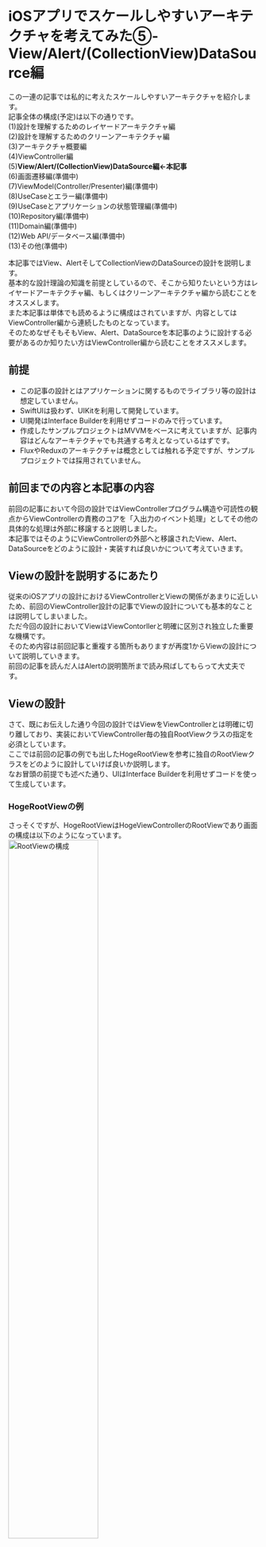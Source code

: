 # iOSアプリでスケールしやすいアーキテクチャを考えてみた⑤-View/Alert/(CollectionView)DataSource編

この一連の記事では私的に考えたスケールしやすいアーキテクチャを紹介します。  
記事全体の構成(予定)は以下の通りです。  
(1)設計を理解するためのレイヤードアーキテクチャ編  
(2)設計を理解するためのクリーンアーキテクチャ編  
(3)アーキテクチャ概要編  
(4)ViewController編  
(5)**View/Alert/(CollectionView)DataSource編←本記事**  
(6)画面遷移編(準備中)  
(7)ViewModel(Controller/Presenter)編(準備中)  
(8)UseCaseとエラー編(準備中)  
(9)UseCaseとアプリケーションの状態管理編(準備中)  
(10)Repository編(準備中)  
(11)Domain編(準備中)  
(12)Web API/データベース編(準備中)  
(13)その他(準備中)  

本記事ではView、AlertそしてCollectionViewのDataSourceの設計を説明します。  
基本的な設計理論の知識を前提としているので、そこから知りたいという方はレイヤードアーキテクチャ編、もしくはクリーンアーキテクチャ編から読むことをオススメします。  
また本記事は単体でも読めるように構成はされていますが、内容としてはViewController編から連続したものとなっています。  
そのためなぜそもそもView、Alert、DataSourceを本記事のように設計する必要があるのか知りたい方はViewController編から読むことをオススメします。


## 前提
- この記事の設計とはアプリケーションに関するものでライブラリ等の設計は想定していません。  
- SwiftUIは扱わず、UIKitを利用して開発しています。  
- UI開発はInterface Builderを利用せずコードのみで行っています。    
- 作成したサンプルプロジェクトはMVVMをベースに考えていますが、記事内容はどんなアーキテクチャでも共通する考えとなっているはずです。  
- FluxやReduxのアーキテクチャは概念としては触れる予定ですが、サンプルプロジェクトでは採用されていません。  

## 前回までの内容と本記事の内容
前回の記事において今回の設計ではViewControllerプログラム構造や可読性の観点からViewControllerの責務のコアを「入出力のイベント処理」としてその他の具体的な処理は外部に移譲すると説明しました。  
本記事ではそのようにViewControllerの外部へと移譲されたView、Alert、DataSourceをどのように設計・実装すれば良いかについて考えていきます。  

## Viewの設計を説明するにあたり
従来のiOSアプリの設計におけるViewControllerとViewの関係があまりに近しいため、前回のViewController設計の記事でViewの設計についても基本的なことは説明してしまいました。    
ただ今回の設計においてViewはViewContorllerと明確に区別され独立した重要な機構です。  
そのため内容は前回記事と重複する箇所もありますが再度1からViewの設計について説明していきます。      
前回の記事を読んだ人はAlertの説明箇所まで読み飛ばしてもらって大丈夫です。    

## Viewの設計
さて、既にお伝えした通り今回の設計ではViewをViewControllerとは明確に切り離しており、実装においてViewController毎の独自RootViewクラスの指定を必須としています。  
ここでは前回の記事の例でも出したHogeRootViewを参考に独自のRootViewクラスをどのように設計していけば良いか説明します。  
なお冒頭の前提でも述べた通り、UIはInterface Builderを利用せずコードを使って生成しています。   


### HogeRootViewの例
さっそくですが、HogeRootViewはHogeViewControllerのRootViewであり画面の構成は以下のようになっています。    
<img src="https://github.com/kokotata421/architetcture_theory/blob/main/Chapter5(View%7CAlert)/Images/RootViewの構成.png" alt="RootViewの構成" width=60% > 

実装も以下に記載します。  
```
protocol AppView: UIView {
    func setup()
}

final class HogeRootView: UIView, AppView {
    private(set) lazy var hogeLabel: UILabel = {
        let label: UILabel = .init(frame:.zero)
        label.translatesAutoresizingMaskIntoConstraints = false
        self.addSubview(label)
        NSLayoutConstraint.activate([
            label.centerYAnchor
                .constraint(equalTo: self.safeAreaLayoutGuide.centerYAnchor),
            label.centerXAnchor
                .constraint(equalTo: self.safeAreaLayoutGuide.centerXAnchor),
            label.heightAnchor.constraint(equalToConstant: 300),
            label.widthAnchor.constraint(equalTo: self.safeAreaLayoutGuide.widthAnchor, multiplier: 0.6)
        ])
        label.text = """
                    Hoge
                    Hoge Hoge
                    Hoge Hoge Hoge
                    Hoge Hoge Hoge Hoge ...
                    Hoge Infinity!
                    """
        
        label.numberOfLines = 0
        return label
    }()
    
    private(set) lazy var hogeViewColorChangeButton: UIButton = {
        let button: UIButton = .init(frame:.zero)
        button.translatesAutoresizingMaskIntoConstraints = false
        self.addSubview(button)
        NSLayoutConstraint.activate([
            button.topAnchor
                .constraint(equalTo: self.hogeLabel.bottomAnchor, constant: 15),
            button.centerXAnchor
                .constraint(equalTo: self.safeAreaLayoutGuide.centerXAnchor),
            button.heightAnchor.constraint(equalToConstant: 50),
            button.widthAnchor.constraint(equalToConstant: 200)
        ])
        
        return button
    }()
    
    override init(frame:CGRect) {
        super.init(frame: frame)
    }
    
    required init?(coder: NSCoder) {
        fatalError("init(coder:) has not been implemented")
    }
    
    
    func setup() {
        _ = self.hogeLabel
        _ = self.hogeViewColorChangeButton
    }
    
    func setColorMode(lightMode: Bool) {
        if lightMode {
            self.backgroundColor = .white
            self.hogeLabel.textColor = .black
            self.hogeViewColorChangeButton.backgroundColor = .lightGray
            self.hogeViewColorChangeButton.setTitle("Hoge Dark Mode!!!",
                                                    for: .normal)
            self.hogeViewColorChangeButton.setTitleColor(.black, for: .normal)
        } else {
            self.backgroundColor = .black
            self.hogeLabel.textColor = .white
            self.hogeViewColorChangeButton.backgroundColor = .darkGray
            self.hogeViewColorChangeButton.setTitle("Hoge Light Mode!!!",
                                                    for: .normal)
            self.hogeViewColorChangeButton.setTitleColor(.white, for: .normal)
        }
    }
}

```

最初に今回のケースの概要について簡単に説明をしておきます。  
#### ViewControllerのジェネリクスに自身のRootViewクラスを指定する
まず今回のViewの独立にあたり以下のようなViewControllerを基底クラスとして利用しています。(以下のコードではRootViewに関係のある箇所のみ抽出しています。)  
```
class ViewController<View: AppView>: UIViewController {
    var rootView: View {
        return self.view as! View
    }
    ...
        
    final override func loadView() {
        self.view = View()
        self.rootView.setup()
    }
    
}
```
指定したRootViewクラスのインスタンスにはrootViewプロパティからアクセス可能です。  

今回のHogeRootViewに対応するHogeViewControllerは
```
class HogeViewController: ViewController<HogeRootView> {
   ...
}
```
というように定義しています。  
またこれは後ほど詳しく説明しますが、RootViewクラスのインスタンスはloadView()メソッド内で生成して、自身のviewプロパティに代入しています。  
#### RootViewクラスはAppViewプロトコルに準拠する
次にHogeRootViewのコード冒頭に書かれているAppViewプロトコルについてです。  
このAppViewは各ViewControllerのRootViewであることを明示するためのプロトコルであり、RootViewとなるViewはこのプロトコルに準拠している必要があります。  
そして各RootViewでセットアップ処理を行いたい場合はこのAppViewプロトコルのsetup()メソッドにその処理を実装します。  
今回の例ではsetup()メソッド内でhogeLabelとhogeViewColorChangeButtonにアクセスして、両UIコンポーネントの遅延生成処理を発動させています。  
ちなみに先の基底ViewControllerクラスを見たらわかる通り、このsetup()メソッドはViewControllerのloadView()メソッド内で呼ばれます。  

#### HogeRootViewのsetColorMode(lightMode: Bool)メソッド 
この画面ではhogeViewColorChangeButtonにタップすることで画面全体の色を変えられる仕様になっており、setColorMode(lightMode: Bool)はその色の変更を実行するメソッドとなります。  
今回のようにViewをViewControllerから切り離した設計では、Viewに関する処理のメソッドは全てViewクラスに定義・実装していくことになります。  

### View設計の基本
HogeRootViewの例をみて大体わかったと思いますが、ViewControllerから切り離されたRootViewではViewの宣言、生成処理(Interface Builderを利用していない場合)、View全体の初期化処理、Viewの操作処理、とViewに関わるあらゆる定義と実装がなされることになります。  
そしてこれらをRootViewに定義・実装する際には、特に特別な工夫は必要ありません。    
RootViewからの入力イベントは全てViewController側で管理するので、RootView自体は各Viewコンポーネントの出力に特化しており責務もデータフローも単純です。  
そのため構造としての複雑性は非常に低く、責務をただ順々に書き連ねても開発で問題が起こることはないと思います。  
あえて何かいうならば、一般的な感覚でいうと責務を書き連ねる順番は「宣言(生成処理)->View全体の初期化->Viewの操作メソッド」が妥当であるということぐらいでしょうか。  

### View設計における注意点
上記の通りViewの設計については基本的な責務さえ理解しているだけで十分です。  
ただそれでも2点ほど留意しておきたい点があるのでここではそれらについて説明します。

#### RootViewでは初期化時にデータを渡さない
既に示した基底ViewControllerを見てもわかる通り、ViewController内でRootViewは一切のパラメータなしで初期化されています。  
基底ViewControllerクラスがこのように設計されていることにより全てのRootViewで初期化時のデータの受け渡しができなくなるわけですが、それが原因で何か問題が起きたりしないでしょうか。　　
  
結論を先に言うと、私は大丈夫だと思っています。  
先ほども述べた通りRootView責務は各Viewコンポーネントの出力に特化していて、通常その出力はViewController側のイベントをトリガーに発生します。  
そのためViewに外部からのデータが必要な場合にはViewControllerの出力イベントに合わせて、ViewControllerから渡せば十分要件を満たすことが可能です。  
Viewの初期状態に必要なデータもViewの初期化時ではなくViewControllerのviewDidLoad()メソッドを介したタイミングで行えば問題ないと思います。  

もし各RootViewの初期化時のデータ受け渡しを許すのならば、その初期化のパターンに様々なケースが想定されるため汎用性のあるViewControllerとViewを切り離した設計を考えるのは非常に難しくなります。  
なので今回のRootViewの設計では初期化時のデータ受け渡しを不可で固定することで、単一の基底ViewControllerクラスのみによってあらゆるViewControllerとViewの切り離しを可能にしています。  

#### init(frame:CGRect)の実装が必須
基底ViewControllerではプログラム上RootViewを
```
self.view = View() 
```
とパラメーター無しで生成していますが、実際にはこのRootViewの生成処理内部では`init(frame:CGRect)`を利用しているようです。  
そのため各RootViewクラスでは`init(frame:CGRect)`を実装する必要があります。  

## Alertの設計
ここからはAlertの設計について説明していきます。  
最初にデフォルトAlertの開発を踏まえながら、今回のAlert設計に当たって解決すべき問題点を確認します。  

### デフォルトAlertの問題点
私はアプリ設計の観点からデフォルトAlertには以下3点の問題点があると考えています。  
1. 表示するために必要な設定データが多くプログラムが命令的
2. アプリの機能との連携が見えづらい
3. データフローが複雑になる

なんのことを言っているか大体検討がついている点もあるかと思いますが、以下ではそれぞれについて簡単に説明します。  
#### 1.表示するために必要な設定が多くプログラムが命令的
これは一般的に認識されている問題なので、想像するのは難しくないと思います。    
デフォルトAlertの実装では、**Alert自身のタイトル、メッセージ、スタイルの設定**,**各アクションボタンのタイトル、スタイル、そしてタップ時の処理の設定**と、その表示のために様々なデータの設定とメソッドの呼び出しを行う必要があります。  
なのでAlertを一つ表示するだけでもそれなりの量、かつその記述スタイルは命令的であるため、ViewControllerの肥大化および可読性の低下の一因となってしまっています。  

以下では簡単なデフォルトAlertの実装例を示しておきます。  
```
 // dataはPresenterから渡された引数とする

   let alert: UIAlertController = UIAlertController(title: "データの保存確認",
                                                    message: "データを保存してもいいですか？",
                                                    preferredStyle:  UIAlertControllerStyle.Alert)
    let defaultAction: UIAlertAction = UIAlertAction(title: "OK",
                                                     style: UIAlertActionStyle.Default, 
                                                     handler: { (action: UIAlertAction!) -> Void in
                                                        presenter.save(data)
                                                     })
    let cancelAction: UIAlertAction = UIAlertAction(title: "キャンセル",
                                                    style: UIAlertActionStyle.Cancel,
                                                    handler:nil)
    
    alert.addAction(cancelAction)
    alert.addAction(defaultAction)

    viewController.present(alert, animated: true, completion: nil)
```

#### 2.アプリ機能との連携が見えづらい
1で見たようにデフォルトAlertではその表示のため色々とデータを設定していきますが、それら設定データの情報はとても細かく、開発者はそのAlertが何をしているのか理解するためにコードを丁寧に読んでいく必要があります。  

Alertの読解がこのように面倒な原因として、プログラム上にそのAlertのコンテクストが明示されていないことがあります。   
個々のAlertは必ずアプリ内の特定のモジュールと対応しています。  
例えば「写真アイテム取得失敗の対応を促す」ためのAlert、「決済前の意思確認」のためのAlert、「ログインする必要があることを知らせる」ためのAlert等です。  
プログラムを読む上でこうしたコンテクストを最初に確認できるようになっているならば、その可読性は高くなります。  

もちろんAlertがUIKitフレームワークの一部であることを考えると、デフォルトAlertがアプリの機能面と切り離されていることはしょうがないことです。    
しかしアプリケーションの設計という観点考えると、Alertとアプリ機能とのつながりが可視化されるようにAlertを再構築する必要があると思います。   

#### 3.データフローが複雑になる
「設計を理解するためのクリーンアーキテクチャ」編でデータフローのわかりやすさはそのままプログラムのわかりやすさに直結すると説明しました。    
そのため「ViewController」編でもViewControllerの「入力データフロー」と「出力データフロー」が区別されるように設計していました。      
しかし、デフォルトAlertではその表示(出力)箇所でタップ時の処理(入力)も定義するので、出力と入力のデータフローを切り離すことができません。         
これは言ってみれば、異なるベクトルを持つデータフローが入れ子構造になっている状態です。    
通常であればViewからの入力は`func addTarget(_ target: Any?, action: Selector, for controlEvents: UIControl.Event)`等を利用してViewの出力とは切り離された形で行われますが、Alertの場合は出力とともに入力も定義するので実質的に入力処理が出力処理に内包されている構造となっています。  
デフォルトAlertが持つこのようなデータフローの複雑性は、プログラムの流れを追うことを難しくしています。   

ちなみにここで指摘されている「表示(出力)箇所でタップ時の処理(入力)を定義する」性質はSwiftUIのAlertも同様に持っていますが、そちらでは特に問題は起きません。　
この違いにはSwift UIのViewとUIKitのViewControllerのアプリ上での立ち位置が関係しているのですが、それについては後ほど補論にて説明します。  

### デフォルトAlertの問題を解決していく
さて、それでは上記の問題に対して解決策を提案していこうと思いますが、ただその前に今回のAlert設計ではViewControllerの外部に委譲されているという大前提があるため、まずその外部化をどうやって実現方法から説明していきます。  

#### ViewControllerの代理でAlertの表示を行うAlertClient
本記事ではViewControllerの代理としてAlertの表示を行うコンポーネントをAlertClientとします。  
AlertClientの基本的な構造はRouterと同じで、AlertClientにViewControllerを渡してそちら側でAlert表示の実装を行います。  
これはAlertの表示が技術的にはViewControllerの`present(_:animated:completion:)`メソッド、すなわち遷移処理によって実行されていることを考えればわかると思います。    

しかし、技術的には同類でもやはりサービスの観点からいうと「遷移」と「アラートの表示」は異なっているべきです。    
そのためAlertの表示を行うコンポーネントをAlertClientとしてRouterと区別しているわけですが、本記事が提案する設計ではAlertClientはAlertClientTypeプロトコルに準拠する形式でAlert表示処理を実装します。      
以下はAlertClientTypeプロトコルのAlertの表示に関する定義です。(AlertClientTypeプロトコルの定義全体は後ほど示します。)　　

```
protocol AlertClientType: AnyObject {
    associatedtype Action: AlertActionType
    init(viewController: UIViewController)
    
    func show(strategy: AlertStrategy<Action>,
              animated: Bool,
              completion: (() -> Void)?)
   ...
```
AlertClientはこの`show(strategy: AlertStrategy<Action>, animated: Bool, completion: (() -> Void)?)`メソッドの呼び出しによってAlertを表示しますが、このメソッドはViewControllerでAlertを表示する際のpresentメソッドと非常によく似ているためiOS開発者は特に違和感なく利用することができると思います。  
```
func present(_ viewControllerToPresent: UIViewController, 
             animated flag: Bool, 
             completion: (() -> Void)? = nil)
```
ただAlertClientTypeとそのshowメソッドで宣言、定義されている**AlertStrategy**、**Action: AlertActionType**は本設計で独自に定義している型です。  
これらの型については先に示したAlertの問題群の解決と不可分であるため、後ほどそれらとともに説明していきます。  
とりあえずここでは**AlertStrategy**、**Action: AlertActionType**という独自型を利用しながら、AlertClientTypeのshowメソッドでAlertを表示していることだけ理解してもらえれば十分です。  

#### 「1.表示するために必要な設定が多くプログラムが命令的」問題の解決
まずAlertの表示プログラムが煩雑になってしまう問題は、先で紹介したAlertStrategy型によって解決します。  
以下その定義です。  
```
struct AlertStrategy<Action: AlertActionType> {
    var title: String
    var message: String
    var actions: [Action]
    var style: AlertStyle
}

enum AlertStyle {
    case actionSheet
    case alert
}

extension AlertStrategy: Error {}
```
AlertStategyは簡単に言えば、Alertに関する煩雑なデータ群を一括で操作するラッパーオブジェクトと言えます。
これはAlertの設計においてよく取られるアプローチであるため目新しくはないと思いますが、やはりそれだけに非常に便利な手法であり、このAlertStrategyを利用することで煩雑なデータ操作は全てAlertの内部で実装されるため、Alertを表示する側で意識することはなくなります。  

しかしAlertStategyが通常のAlertデータのラッパーオブジェクトと異なる点としては、ジェネリクスとして`Action: AlertActionType`を利用していることでしょうか。  
この`Action: AlertActionType`はAlertのモジュール化、および入出力データフローの切り離しを可能にしているのですが、それについては後ほどまた説明します。  

ちなみに`enum AlertStyle`はUIKitの`UIAlertController.Style`型と同義なのですが、わざわざ自作で定義し直しているのはAlertStrategy型はその性質上ViewModel等でも利用するためUIKitの型に依存した設計にしたくなかったからです。  
AlertのUI側では以下のように`UIAlertController.Style`を拡張して`enum AlertStyle`から`UIAlertController.Style`型を生成できるように定義しています。  
```
extension UIAlertController.Style {
    init(style: AlertStyle) {
        switch style {
        case .alert:
            self = .alert
        case .actionSheet:
            self = .actionSheet
        }
    }
}
```

また`extension AlertStrategy: Error {}`とAlertStrategy型をErrorプロトコルに準拠させているのも、その性質上Result型のFailure型として扱われる場合があるためです。  

#### 「2.アプリ機能との連携が見えづらい」問題の解決
既に簡単に触れましたが、今回の設計ではAlertActionTypeプロトコルを使ってアプリ固有の機能に合わせたAlertのモジュール化を実現しています。  
AlertActionTypeとそれに関連する定義は以下の通りです。  
```
protocol AlertActionType: Equatable {
    var title: String { get }
    var style: AlertActionStyle { get }
}


enum AlertActionStyle {
    case `default`
    case cancel
    case destructive
}
```
AlertActionTypeの`var title: String`はAlertボタンのタイトルなる文字列、`var style: AlertActionStyle `はAlertボタンのスタイルを指し、これは`UIAlertAction.Style`と同じ役割を持っています。  

アプリ内でAlertを表示したい場合には、そのアラート表示に関わる機能や状況が明示されるようなAlertActionTypeの実体型を定義します。  
例えば今回のサンプルプロジェクトでは写真アイテムの取得失敗時にアラートを表示するのですが、その実装のためにAlertActionTypeに準拠したFetchPhotoErrorAction型を定義・実装しています。  
```
enum FetchPhotoErrorAction: String, AlertActionType {
    case retry = "Retry"
    case cancel = "Cancel"
    case setting = "Setting"
    case signIn = "Sign In"
    case none = "Confirm"
    
    var title: String {
        return self.rawValue
    }
    
    var style: AlertActionStyle {
        return self == .cancel ? .cancel : .default
    }
}
```

このようにAlertActionTypeを使うと、Alertの機能毎に開発をしていくことになるので、アプリの仕様との親和性はとても高くなります。  
また実際にAlertを利用するプログラムでは`AlertClient<FetchPhotoErrorAction>`や`AlertStrategy<FetchPhotoErrorAction>`等、AlertActionTypeの実態型を明示したAlertコンポーネントを宣言する必要があるため、開発者は利用されているAlertコンポーネントの型名を確認すればそのコンテクストを把握できます。  

ちなみに基本的にAlertActionTypeの実体型は上記のようにEnumで定義し、ユーザーがAlertに対して取りうる手段をcaseとして宣言していくのが良いと思います。    
また`UIAlertAction.Style`と同義であるにも関わらず、わざわざAlertActionStyle型を独自定義しているのは先程のAlertStyleと同じ理由です。  
AlertActionStyle型もUI側でUIAlertAction.Styleへ変換できるように拡張実装を行なっています。  
```
extension UIAlertAction.Style {
    init(style: AlertActionStyle) {
        switch style {
        case .default:
            self = .default
        case .cancel:
            self = .cancel
        case .destructive:
            self = .destructive
        }
    }
}
```

> 補足:  
> 例で示した`AlertClient<FetchPhotoErrorAction>`を見てもわかるとおり、AlertClientコンポーネントがモジュール化をジェネリクスで実現しているということは、ViewControllerで複数のAlertモジュールを利用したい場合にはその数だけAlertClientコンポーネントを宣言する必要があるということです。  
> これは一見すると冗長に思えますが、これで良いのでしょうか。      
>   
> 結論だけいうとこれで良いです。  
> プログラムには冗長さがあえて必要な場合がありますが、このケースがまさにそれです。  
> AlertClientのジェネリクスはそのAlertのコンテクストを伝える役割を担っており、もしAlertClientを集約化するためにジェネリクスを消去したならばそのコンテクストも失われてしまいます。  
> インスタンスの型が`AlertClient<FetchPhotoErrorAction>`であれば、それだけで「写真取得失敗時の」Alert表示コンポーネントであることが伝わりますが、`AlertClient`のみだとAlertを表示すること以外何もわからず開発者はその"概要"を把握するためにプログラムの”詳細”を読む必要があります。  
> アプリケーション開発では機械上で動くプロダクトを作っているわけですが、その開発においてプログラムを読むのは結局"人"です。  
> そのため人が読むことを考えてあえて冗長でも具体性を持ったプログラムを実装する判断はスケールしやすい設計を考える上でとても重要です。  
> 
> またこの後説明しますが、今回のケースではAlertClientコンポーネントのジェネリクスは入出力処理の切り分けでもとても重要な役割を担っています。  
  
  
#### 「3.データフローが複雑になる」問題の解決
それでは最後にAlertの入出力データフローを切り離す方法を説明しますが、今回の設計においてその役割を担っているのはAlertClientTypeです。  
AlertClientTypeは既に説明したようにAlertを表示する役割を担っていますが、それに加えて入出力データフローを切り離しも行なっています。  
以下では先に示したshowメソッドも含め、AlertClientTypeプロトコル全体とその関連オブジェクトの定義を示します。    
```
public struct RegistryKey: Hashable {
    private let _uuid: UUID
    
    init() {
        self._uuid = UUID()
    }
    
    public static func ==(lhs: RegistryKey, rhs: RegistryKey) -> Bool {
        return lhs._uuid == rhs._uuid
    }
}

protocol AlertClientType: AnyObject {
    associatedtype Action: AlertActionType
    init(viewController: UIViewController)
    
    func show(strategy: AlertStrategy<Action>,
              animated: Bool,
              completion: (() -> Void)?)
    
    func register(_ handler: @escaping (Action) -> Void) -> RegistryKey
    
    func register(on action: Action,_ handler: @escaping (Action) -> Void) -> RegistryKey
    
    func register(on actions: [Action],_ handler: @escaping (Action) -> Void) -> RegistryKey
    
    func unregister(key: RegistryKey) -> Void?
}

```
上記のコードを見て大体察しはついていると思いますが、AlertClientはregisterメソッドを呼び出してAlertボタンタップ(入力)時の処理を登録します。  
以前はAlertボタンタップ時の処理は、Alertを表示する際Alertボタンに直接定義していました。  
それを考えると今回の設計ではAlertを表示する出力処理(showメソッド)とAlertのボタンが押された際の入力処理の登録(registerメソッド)が全く異なるタイミングで呼び出し可能で、両者が切り離されたのがわかると思います。    
registerメソッドの呼び出し時にはタップ時の処理をクロージャとして渡しますが、そのクロージャ内では引数として受け取る`Action: AlertActionType`から何のAlertボタンが押されたか判別します。  
例えばAlertClientが先程例に出した`FetchPhotoErrorAction`をAction型として指定してる場合には以下のようにクロージャを渡すことでAlertボタンタップ時の処理を登録しています。  

```

　　　let alertClient: AlertClient<FetchPhotoErrorAction> = .init(viewController: viewContrller)
   
　　　let key:RegistryKey = alertClient
    　                       .register { action in
                 　　　            switch action {
                 　　　            case .retry: // retryボタンがタップされた時の処理
                 　　　            case .cancel: // cancelボタンがタップされた時の処理
                 　　　            case .setting: // settingボタンがタップされた時の処理
                 　　　            case .signIn: //signInボタンがタップされた時の処理
                 　　　            case .none: return //「確認」ボタン等、特にタップされても行う処理がない場合
                 　　         }
              　　　}
```
従来のAlert実装よりも自然言語的なコードとなって大分読みやすくなったのではないでしょうか。  
  
そしてここにもAlertClientTypeの`associatedtype Action: AlertActionType`によるモジュール化の効果が現れています。  
上記の例ではAlertClient<FetchPhotoErrorAction>型のジェネリクスによってregisterメソッドのクロージャが受け取るAction型が明確であるため、その登録処理内のswitch文による分岐は非常にシンプル直感的です。  
これはFetchPhotoErrorActionだからというわけではなく、一つのAlertモジュールが一般的にユーザーに与える選択肢の数(良いかればAlertActionTypeに準拠したEnumのcaseの数)を考えると、ジェネリクスを使ってAlertClientが対応するモジュールを一つに限定する限り、クロージャ内の分岐が煩雑になる可能性はとても低いと思います。  
もしここで`Action: AlertActionType`を型のジェネリクスとして利用していなければ、クロージャが受け取るAlertActionTypeの実体を想定することは非常に難しくなり、登録処理の内容は複雑になってしまうはずです。  
このようにAlertClientTypeの`associatedtype Action: AlertActionType`によるモジュール化はAlertに関するコードを読みやすくさせるだけではなく、そのコードの記述にも役にたっています。  

ちなみに
 - `func register(on action: Action,_ handler: @escaping (Action) -> Void) -> RegistryKey`  
 - `func register(on actions: [Action],_ handler: @escaping (Action) -> Void) -> RegistryKey`  
    
は特定のActionが発生した場合のみ呼び出したい処理を登録します。  
     
そしてRegistryKeyという独自型を利用していますが、これはAlertに登録した処理を管理するのに利用するキーの役割であり、もし登録した処理が呼びされるのをやめたい場合は、該当の処理登録時に返り値として受け取ったRegistryKeyを`func unregister(key: RegistryKey) -> Void?`に渡すことで登録を解除します。  

### AlertClientTypeの実体型
デフォルトAlertの問題を独自に定義したAlertClientType、そしてAlertStrategy、AlertActionTypeを使いながら解決していきました。  
しかし論理的には解決策を提示したものの、肝心のAlertを表示するAlertClientTypeの実装については触れていないのでここではそれについて説明したいと思います。  
AlertClientTypeの実体型はそのテスト等、その実行環境によっていくつか定義する必要があるかもしれません。  
ただ本番環境に限って言えばモジュールの多様性はジェネリクスによって実現しているためAlertClientの実体型は一つ定義すれば十分なはずであり、またAlertClientTypeの要件を考えてもその実装内容も大きく変わることはないと思います。    
以下では私が実装したAlertClientクラスを示します。  

```
final class AlertClient<Action: AlertActionType>: AlertClientType {
    private weak var vc: UIViewController!
    private var handlers: [RegistryKey: (Action) -> Void] = [:]
    
    required init(viewController: UIViewController) {
        self.vc = viewController
    }
    
    
    func show(strategy: AlertStrategy<Action>,
              animated: Bool,
              completion: (() -> Void)?) {

        let alert: UIAlertController = UIAlertController(title: strategy.title,
                                                         message: strategy.message,
                                                         preferredStyle: UIAlertController.Style(style: strategy.style))

        for action in strategy.actions {
            alert.addAction(UIAlertAction(title: action.title,
                                          style: UIAlertAction.Style(style: action.style),
                                          handler: {(alertAction: UIAlertAction) -> Void in
        
                                            self.handlers.values.forEach{
                                                $0(action)
                                            }
                                          }))
        }
        self.vc.present(alert,
                          animated: animated,
                          completion: completion)
        
    }
    
    func register(handler: @escaping (Action) -> Void) -> RegistryKey {
        let key: RegistryKey = .init()
        self.handlers[key] = handler
    }
    
    func register(on action: Action, handler: @escaping (Action) -> Void) -> RegistryKey {
        let key: RegistryKey = .init()
        self.handlers[key] = { _action in
            if action == _action {
                handler(action)
            }
        }
        return key
    }
    
    func register(on actions: [Action], handler: @escaping (Action) -> Void) -> RegistryKey {
        let key: RegistryKey = .init()
        self.handlers[key] = { action in
            if actions.contains(action) {
                handler(action)
            }
        }
        return key
    }
    
    
    func unregister(key: RegistryKey) -> Void? {
        if let _ = self.handlers.removeValue(forKey: key) {
            return ()
        } else {
            return nil
        }
    }
}


```
#### AlertClientのインスタンス変数
最初にインスタンス変数の説明からすると、宣言されているのは`private weak var vc: UIViewController!`と`private var handlers: [RegistryKey: (Action) -> Void] = [:]`の2つだけです。  
ViewControllerがAlertClientを保持するおり循環参照を避けるため、AlertClient側ではViewControllerを弱参照(weak)しています。  
handlers変数はRegistryKeyをキーとして登録されたタップ時の処理を保持するディクショナリー型です。  
    
#### AlertClientのメソッド  
次にメソッドの説明をしようと思いますが、showメソッドの前にregister/unregisterメソッドから見ていきます。  
まず各registerメソッドは引数の違いによって登録処理にフィルター機能を追加するといった違いはありますが、基本的には
1. RegistryKeyインスタンスを生成
2. 生成したRegistryKeyインスタンスをキーとして、引数で渡されたクロージャをhandlers変数に格納
3. ViewController側で登録処理を解除できるようにRegistryKeyインスタンスを返り値として渡す  
    
だけです。  
処理登録といっても辞書に格納するだけなので、とてもシンプルな実装だと思います。  
そしてunregisterメソッドはRegistryKeyを受け取り、該当の登録処理がhandlers変数に含まれていたら削除します。  

さて、それでは最後にAlertClientの肝であるshowメソッドについてですが、これも基本的にはAletStrategyとそれが保持しているAlertActionのデータからUIAlertControllerとUIAlertActionを生成、セットアップしていっているだけでとりわけ説明しなければいけないことはありません。  
しかし、設計上重要な点はUIAlertAction、つまりAlertボタンタップ時の処理としてhandlers変数が持っている登録処理群を呼び出していることです。  
そしてこの登録処理呼び出しの際、引数には自身のAlertボタンに照応したAlertActionを渡しています。  
このようにAlertボタンタップ時の処理として登録処理を呼び出すようにすることで、データ入出力の切り離し、またタップ時の処理の集約化(各UIAlertAction一つ一つにタップ時の処理定義していくのではなく、Alertモジュール毎に一括したタップ時の処理の定義)が可能になりました。  

### Alert設計のまとめ
デフォルトAlertの問題点を挙げ、それに対応する形の新しいAlert設計を考えていきました。  
後で簡単な例を使って、実際にこの新しいAlertを使ったアプリの実装がどのようなものになるのか見ていきたいと思いますが、一度ここで本記事のAlert設計の内容をまとめます。  
    
今回の設計においてデフォルトAlertに加えた変更は以下4点です。
1. AlertClientTypeとそのshowメソッドによって、ViewControllerが行っていたAlertの表示を代わりに行う
2. AlertStrategyによるAlert関連のデータの一括化によって、Alertの煩雑なデータ設定を内部実装に閉じ込める
3. AlertActionによってモジュール毎のAlert開発を可能にさせ、また各Alertモジュールがユーザーに提示する選択肢を記号化(Enumのcase)する
4. AlertClientTypeのregisterメソッドと前述のAlertActionによって、Alertボタンタップ時の処理の登録(入力)とAlertの表示(出力)を切り離す  
これら4つの変更によってViewControllerにおけるAlertのコードは*簡潔かつ宣言的*に記述できるようになります。  

以下イメージとして先に示した`enum FetchPhotoErrorAction: String, AlertActionType`を使ったViewControllerの実装例を示します。(もう少し本格的な例は本記事の最後に紹介します)    
    

```
struct Photo {
    //写真に関するデータ...
}
protocol ExamplePresenterInputs: AnyObject {
    
    init(outputs: ExamplePresenterOutputs)
    func fetchPhotos()
    func goToSetting()
    func signIn()
}

protocol ExamplePresenterOutputs: AnyObject {
    func showPhotos(photos: [Photo])
    func fetchPhotosfailed(strategy: AlertStrategy<FetchPhotoErrorAction>)
}

class ExampleViewController<Presenter: ExamplePresenterInputs,
                            FetchPhotoErrorAlertClient: AlertClientType>: UIViewController,
                                                                          ExamplePresenterOutputs
                            where FetchPhotoErrorAlertClient.Action == FetchPhotoErrorAction {
    
    
    private var presenter: Presenter!
    private var alertClient: FetchPhotoErrorAlertClient!
    
    init() {
        self.presenter = Presenter.init(outputs: self)
        self.alertClient = FetchPhotoErrorAlertClient.init(viewController: self)
    }
    
    required init?(coder: NSCoder) {
        fatalError("init(coder:) has not been implemented")
    }
    
    //入力処理の登録
    override func viewDidLoad() {
        //その他の入力処理
        //...
        
        
        // Alertボタンタップ時の入力処理
        _ = alertClient
            .register { action in
                switch action {
                case .retry: self.presenter.fetchPhotos()
                case .setting: self.presenter.goToSetting()
                case .signIn: self.presenter.signIn()
                case .cancel, .none: return
                }
            }
    }
    
    func showPhotos(photos: [Photo]) {
        //写真の表示
    }
    
    //写真取得失敗時にAlertを表示
    func fetchPhotosfailed(strategy: AlertStrategy<FetchPhotoErrorAction>) {
        self.alertClient
            .show(strategy: strategy,
                  animated: true,
                  completion: nil)
    }
}

```

どうでしょう、デフォルトAlertと比べてその構造が洗練され、直感的に理解しやすくなったのではないでしょうか。  
最初に載せたデフォルトAlertの実装を下に再掲しますが、一見してデフォルトAlertが表示する際に行っていた細々とした処理を変更後の設計ではViewController上で意識することがなくなったのがわかります。  
```
 // dataはPresenterから渡された引数とする

   let alert: UIAlertController = UIAlertController(title: "データの保存確認",
                                                    message: "データを保存してもいいですか？",
                                                    preferredStyle:  UIAlertControllerStyle.Alert)
    let defaultAction: UIAlertAction = UIAlertAction(title: "OK",
                                                     style: UIAlertActionStyle.Default, 
                                                     handler: { (action: UIAlertAction!) -> Void in
                                                        presenter.save(data)
                                                     })
    let cancelAction: UIAlertAction = UIAlertAction(title: "キャンセル",
                                                    style: UIAlertActionStyle.Cancel,
                                                    handler:nil)
    
    alert.addAction(cancelAction)
    alert.addAction(defaultAction)

    viewController.present(alert, animated: true, completion: nil)
```
もちろん変更後の設計ではAlertStrategyの生成処理をPresenterで行っており、上記の両者のコードを単純に比較できない面はあります。  
しかしここで重要なのはAlertがそれを利用するコンポーネントに適した設計になったということです。  
PresenterはView関係のデータを操作するコンポーネントなので、そこでAlertStrategyを生成することはなんの問題もありません。  
そしてViewControllerは「画面入出力イベントを管理する」(ViewController編参照)のが責務であり、また開発者にとっては「その画面がアプリ上どのような役割を持っているか」把握するためにあります。  
これは言い換えれば、ViewControllerからするとAlertのタイトルやメッセージの文言やその詳細の設定は究極的にはどうでもよく、重要なのは「何が原因でアラートを表示するのか(利用状況)」、「そのAlertの対応としてViewControllerはどのように振る舞うのか」にあるということです。  



